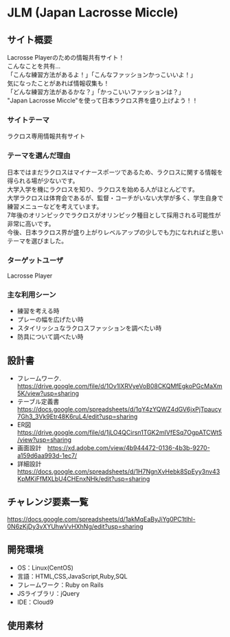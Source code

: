 # JLM (Japan Lacrosse Miccle)

## サイト概要
Lacrosse Playerのための情報共有サイト！<br>
こんなことを共有...<br>
「こんな練習方法があるよ！」「こんなファッションかっこいいよ！」<br>
気になったことがあれば情報収集も！<br>
「どんな練習方法があるかな？」「かっこいいファッションは？」<br>
"Japan Lacrosse Miccle"を使って日本ラクロス界を盛り上げよう！！<br>

### サイトテーマ
ラクロス専用情報共有サイト

### テーマを選んだ理由
日本ではまだラクロスはマイナースポーツであるため、ラクロスに関する情報を得られる場が少ないです。<br>
大学入学を機にラクロスを知り、ラクロスを始める人がほとんどです。<br>
大学ラクロスは体育会であるが、監督・コーチがいない大学が多く、学生自身で練習メニューなどを考えています。<br>
7年後のオリンピックでラクロスがオリンピック種目として採用される可能性が非常に高いです。<br>
今後、日本ラクロス界が盛り上がりレベルアップの少しでも力になれればと思いテーマを選びました。

### ターゲットユーザ
Lacrosse Player

### 主な利用シーン
- 練習を考える時
- プレーの幅を広げたい時
- スタイリッシュなラクロスファッションを調べたい時
- 防具について調べたい時

## 設計書
- フレームワーク. <https://drive.google.com/file/d/1Ov1lXRVyeVoB08CKQMfEgkoPGcMaXm5K/view?usp=sharing>
- テーブル定義書  <https://docs.google.com/spreadsheets/d/1qY4zYQWZ4dGV6jxPjTpaucy7Gh3_3Vk9Etr48K6ruL4/edit?usp=sharing>
- ER図  <https://drive.google.com/file/d/1jLO4QCirsn1TGK2mIVfESq7OgpATCWt5/view?usp=sharing>
- 画面設計　<https://xd.adobe.com/view/4b944472-0136-4b3b-9270-a159d6aa993d-1ec7/>
- 詳細設計  <https://docs.google.com/spreadsheets/d/1H7NgnXvHebk8SpEyy3nv43KpMKiFfMXLbU4CHEnxNHk/edit?usp=sharing>

## チャレンジ要素一覧
<https://docs.google.com/spreadsheets/d/1akMqEaByJiYg0PC1tlhl-0N6zKjDy3vXYUhwVvHXhNg/edit?usp=sharing>

## 開発環境
- OS：Linux(CentOS)
- 言語：HTML,CSS,JavaScript,Ruby,SQL
- フレームワーク：Ruby on Rails
- JSライブラリ：jQuery
- IDE：Cloud9

## 使用素材